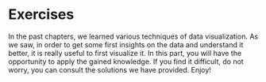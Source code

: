 # Exercises

In the past chapters, we learned various techniques of data visualization. As we saw, in order to get some first 
insights on the data and understand it better, it is really useful to first visualize it. In this part, you will have the
opportunity to apply the gained knowledge. If you find it difficult, do  not worry, you can consult the solutions
we have provided. Enjoy! 

